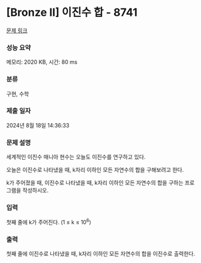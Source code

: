 # [Bronze II] 이진수 합 - 8741 

[문제 링크](https://www.acmicpc.net/problem/8741) 

### 성능 요약

메모리: 2020 KB, 시간: 80 ms

### 분류

구현, 수학

### 제출 일자

2024년 8월 18일 14:36:33

### 문제 설명

<p>세계적인 이진수 매니아 현수는 오늘도 이진수를 연구하고 있다.</p>

<p>오늘은 이진수로 나타냈을 때, k자리 이하인 모든 자연수의 합을 구해보려고 한다.</p>

<p>k가 주어졌을 때, 이진수로 나타냈을 때, k자리 이하인 모든 자연수의 합을 구하는 프로그램을 작성하시오.</p>

### 입력 

 <p>첫째 줄에 k가 주어진다. (1 ≤ k ≤ 10<sup>6</sup>)</p>

### 출력 

 <p>첫째 줄에 이진수로 나타냈을 때, k자리 이하인 모든 자연수의 합을 이진수로 출력한다.</p>

